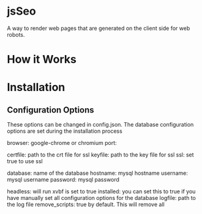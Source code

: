 # jsSeo

A way to render web pages that are generated on the client
side for web robots.

# How it Works

# Installation

## Configuration Options

These options can be changed in config.json. The database configuration
options are set during the installation process

browser: google-chrome or chromium
port:

certfile: path to the crt file for ssl
keyfile: path to the key file for ssl
ssl: set true to use ssl

database: name of the database
hostname: mysql hostname
username: mysql username
password: mysql password

headless: will run xvbf is set to true
installed: you can set this to true if you have manually set
    all configuration options for the database
logfile: path to the log file
remove_scripts: true by default. This will remove all <script> tags
    from html pages
